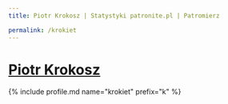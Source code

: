 ```yaml
---
title: Piotr Krokosz | Statystyki patronite.pl | Patromierz

permalink: /krokiet
---
```


# [Piotr Krokosz](https://patronite.pl/krokiet)

{% include profile.md name="krokiet" prefix="k" %}
